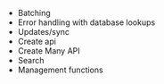- Batching
- Error handling with database lookups
- Updates/sync
- Create api
- Create Many API
- Search
- Management functions